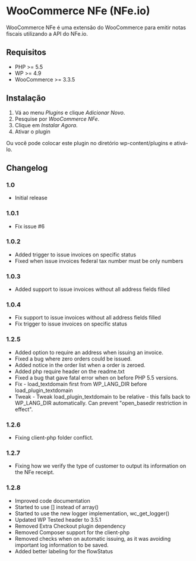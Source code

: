 # WooCommerce NFe (NFe.io)

WooCommerce NFe é uma extensão do WooCommerce para emitir notas fiscais utilizando a API do NFe.io.

## Requisitos

* PHP >= 5.5
* WP >= 4.9
* WooCommerce >= 3.3.5

## Instalação

1. Vá ao menu *Plugins* e clique *Adicionar Novo*.
2. Pesquise por *WooCommerce NFe*.
3. Clique em *Instalar Agora*.
4. Ativar o plugin

Ou você pode colocar este plugin no diretório wp-content/plugins e ativá-lo.

## Changelog ##

### 1.0
* Initial release

### 1.0.1
* Fix issue #6

### 1.0.2
* Added trigger to issue invoices on specific status
* Fixed when issue invoices federal tax number must be only numbers

### 1.0.3
* Added support to issue invoices without all address fields filled

### 1.0.4
* Fix support to issue invoices without all address fields filled
* Fix trigger to issue invoices on specific status

### 1.2.5
* Added option to require an address when issuing an invoice.
* Fixed a bug where zero orders could be issued.
* Added notice in the order list when a order is zeroed.
* Added php require header on the readme.txt
* Fixed a bug that gave fatal error when on before PHP 5.5 versions.
* Fix - load_textdomain first from WP_LANG_DIR before load_plugin_textdomain
* Tweak - Tweak load_plugin_textdomain to be relative - this falls back to WP_LANG_DIR automatically. Can prevent "open_basedir restriction in effect".

### 1.2.6
* Fixing client-php folder conflict.

### 1.2.7
* Fixing how we verify the type of customer to output its information on the NFe receipt.

### 1.2.8
* Improved code documentation
* Started to use [] instead of array()
* Started to use the new logger implementation, wc_get_logger()
* Updated WP Tested header to 3.5.1
* Removed Extra Checkout plugin dependency
* Removed Composer support for the client-php
* Removed checks when on automatic issuing, as it was avoiding important log information to be saved.
* Added better labeling for the flowStatus
